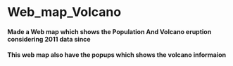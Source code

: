 # Web_map_Volcano
#### Made a Web map which shows the Population And Volcano eruption considering 2011 data since
#### This web map also have the popups which shows the volcano informaion
